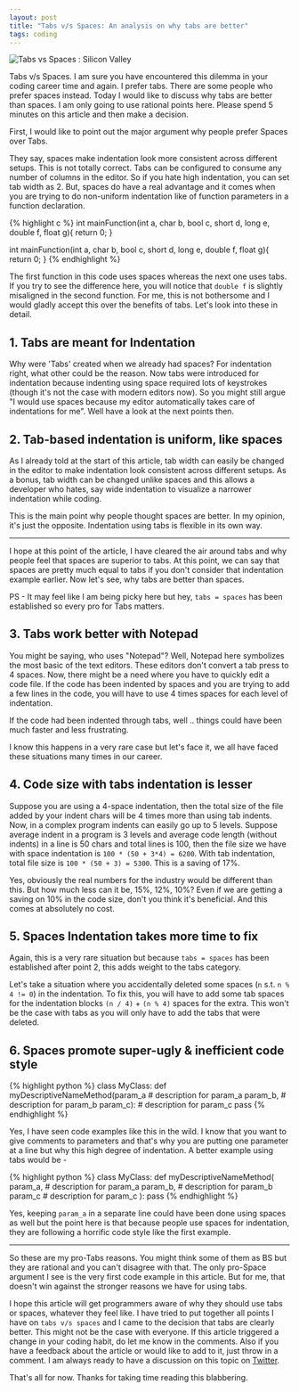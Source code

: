 ```yaml
---
layout: post
title: "Tabs v/s Spaces: An analysis on why tabs are better"
tags: coding
---
```


<div class="center-image">
<img src="https://user-images.githubusercontent.com/4047597/26931201-49c17d06-4c7d-11e7-8759-6d6eaa3996ea.gif" 
	alt="Tabs vs Spaces : Silicon Valley">
</div>

Tabs v/s Spaces.
I am sure you have encountered this dilemma in your coding career time and again.
I prefer tabs. There are some people who prefer spaces instead.
Today I would like to discuss why tabs are better than spaces. 
I am only going to use rational points here. Please spend 5 minutes on this article and then make a decision.

First, I would like to point out the major argument why people prefer Spaces over Tabs.

They say, spaces make indentation look more consistent across different setups. This is not totally correct. 
Tabs can be configured to consume any number of columns in the editor. So if you hate high indentation, you can set tab width as 2.
But, spaces do have a real advantage and it comes when you are trying to do non-uniform indentation like of function parameters in a function declaration.

{% highlight c %}
int mainFunction(int a, char b, bool c, short d, long e, 
                 double f, float g){
    return 0;
}

int mainFunction(int a, char b, bool c, short d, long e, 
					double f, float g){
	return 0;
}
{% endhighlight %}

<!-- tab-size is 3 in css , sigh -->

The first function in this code uses spaces whereas the next one uses tabs. 
If you try to see the difference here, you will notice that `double f` is slightly misaligned in the second function.
For me, this is not bothersome and I would gladly accept this over the benefits of tabs. 
Let's look into these in detail.


## 1. Tabs are meant for Indentation

Why were 'Tabs' created when we already had spaces? For indentation right, what other could be the reason. 
Now tabs were introduced for indentation because indenting using space required lots of keystrokes (though it's not the case with modern editors now). 
So you might still argue "I would use spaces because my editor automatically takes care of indentations for me". 
Well have a look at the next points then.


## 2. Tab-based indentation is uniform, like spaces

As I already told at the start of this article, tab width can easily be changed in the editor to make indentation look consistent across different setups.
As a bonus, tab width can be changed unlike spaces and this allows a developer who hates, say wide indentation to visualize a narrower indentation while coding.

This is the main point why people thought spaces are better. In my opinion, it's just the opposite. Indentation using tabs is flexible in its own way. 

-----

I hope at this point of the article, I have cleared the air around tabs and why people feel that spaces are superior to tabs. 
At this point, we can say that spaces are pretty much equal to tabs if you don't consider that indentation example earlier. 
Now let's see, why tabs are better than spaces.

PS - It may feel like I am being picky here but hey, `tabs = spaces` has been established so every pro for Tabs matters.


## 3. Tabs work better with Notepad

You might be saying, who uses "Notepad"? Well, Notepad here symbolizes the most basic of the text editors. 
These editors don't convert a tab press to 4 spaces. Now, there might be a need where you have to quickly edit a code file. 
If the code has been indented by spaces and you are trying to add a few lines in the code, you will have to use 4 times spaces for each level of indentation.

If the code had been indented through tabs, well .. things could have been much faster and less frustrating. 

I know this happens in a very rare case but let's face it, we all have faced these situations many times in our career. 


## 4. Code size with tabs indentation is lesser

Suppose you are using a 4-space indentation, then the total size of the file added by your indent chars will be 4 times more than using tab indents. 
Now, in a complex program indents can easily go up to 5 levels.
Suppose average indent in a program is 3 levels and average code length (without indents) in a line is 50 chars and total lines is 100, 
then the file size we have with space indentation is `100 * (50 + 3*4) = 6200`.
With tab indentation, total file size is `100 * (50 + 3) = 5300`. 
This is a saving of 17%. 

Yes, obviously the real numbers for the industry would be different than this. But how much less can it be, 15%, 12%, 10%?
Even if we are getting a saving on 10% in the code size, don't you think it's beneficial. And this comes at absolutely no cost.


## 5. Spaces Indentation takes more time to fix

Again, this is a very rare situation but because `tabs = spaces` has been established after point 2, this adds weight to the tabs category. 

Let's take a situation where you accidentally deleted some spaces (`n` s.t. `n % 4 != 0`) in the indentation. To fix this, you will have to add some tab spaces for the 
indentation blocks `(n / 4)` + `(n % 4)` spaces for the extra. 
This won't be the case with tabs as you will only have to add the tabs that were deleted.


## 6. Spaces promote super-ugly & inefficient code style

{% highlight python %}
class MyClass:
    def myDescriptiveNameMethod(param_a   # description for param_a
                                param_b,  # description for param_b
                                param_c): # description for param_c
        pass
{% endhighlight %}

Yes, I have seen code examples like this in the wild. I know that you want to give comments to parameters and that's why you are putting one parameter at a line but 
why this high degree of indentation. A better example using tabs would be -

{% highlight python %}
class MyClass:
	def myDescriptiveNameMethod(
		param_a, # description for param_a
		param_b, # description for param_b
		param_c  # description for param_c
	):
		pass
{% endhighlight %}

Yes, keeping `param_a` in a separate line could have been done using spaces as well but the point here is that because people use spaces for indentation, 
they are following a horrific code style like the first example. 

---

So these are my pro-Tabs reasons. You might think some of them as BS but they are rational and you can't disagree with that.
The only pro-Space argument I see is the very first code example in this article. 
But for me, that doesn't win against the stronger reasons we have for using tabs. 

I hope this article will get programmers aware of why they should use tabs or spaces, whatever they feel like. 
I have tried to put together all points I have on `tabs v/s spaces` and I came to the decision that tabs are clearly better. 
This might not be the case with everyone. 
If this article triggered a change in your coding habit, do let me know in the comments. 
Also if you have a feedback about the article or would like to add to it, just throw in a comment.
I am always ready to have a discussion on this topic on [Twitter](https://twitter.com/aviaryan123).

That's all for now. 
Thanks for taking time reading this blabbering.
